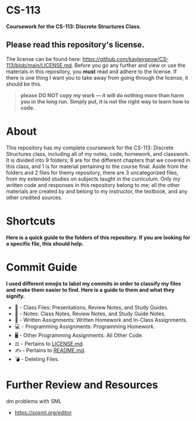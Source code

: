 # CS-113  
**Coursework for the CS-113: Discrete Structures Class.**
## Please read this repository's license. 
The license can be found here: https://github.com/kayleyseow/CS-113/blob/main/LICENSE.md. Before you go any further and view or use the materials in this repository, you **must** read and adhere to the license. If there is one thing I want you to take away from going through the license, it should be this.  
> **please DO NOT copy my work — it will do nothing more than harm you in the long run. Simply put, it is not the right way to learn how to code.**  

# About
This repository has my complete coursework for the CS-113: Discrete Structures class, including all of my notes, code, homework, and classwork. It is divided into 9 folders; 8 are for the different chapters that we covered in this class, and 1 is for material pertaining to the course final. Aside from the folders and 2 files for themy repository, there are 3 uncategorized files, from my extended studies on subjects taught in the curriculum. Only my written code and responses in this repository belong to me; all the other materials are created by and belong to my instructor, the textbook, and any other credited sources.  

# Shortcuts
**Here is a quick guide to the folders of this repository. If you are looking for a specific file, this should help.**  

# Commit Guide 
**I used different emojis to label my commits in order to classify my files and make them easier to find. Here is a guide to them and what they signify.**  
- 📄 - Class Files: Presentations, Review Notes, and Study Guides.  
- 📓 - Notes: Class Notes, Review Notes, and Study Guide Notes.  
- 📝 - Written Assignments: Written Homework and In-Class Assignments.  
- 💻 - Programming Assignments: Programming Homework.  
- 🖥 - Other Programming Assignments: All Other Code.  
- ⚖ - Pertains to [LICENSE.md](https://github.com/kayleyseow/CS-113/blob/main/LICENSE.md).  
- ✍ - Pertains to [README.md](https://github.com/kayleyseow/CS-113/blob/main/README.md).  
- 💣 - Deleting Files.  

# Further Review and Resources
dm problems with SML
- https://sosml.org/editor
